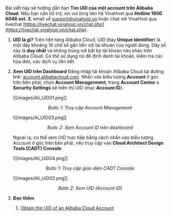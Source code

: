 Bài viết này sẽ hướng dẫn bạn **Tìm UID của một account trên Alibaba Cloud**. Nếu bạn cần hỗ trợ, xin vui lòng liên hệ VinaHost qua **Hotline 1900 6046 ext. 3**, email về [support@vinahost.vn](mailto:support@vinahost.vn) hoặc chat với VinaHost qua livechat [https://livechat.vinahost.vn/chat.php](https://livechat.vinahost.vn/chat.php).

1. **UID là gì?**
	Trên nền tảng Alibaba Cloud, UID (hay  **Unique Identifier**) là một dãy khoảng 16 chữ số gắn liền với tài khoản của người dùng. Dãy số này là **duy nhất** và không trùng với bất kỳ tài khoản nào khác trên Alibaba Cloud. Có thể sử dụng nó để định danh tài khoản, kiểm tra các hóa đơn, các dịch vụ liên kết.
2. **Xem UID trên Dashboard**
	Đăng nhập tài khoản Alibaba Cloud tại đường link: [account.alibabacloud.com](https://account.alibabacloud.com/).
	Nhấn vào biểu tượng **Account** ở góc trên bên phải, chọn **Account Managerment**, trang **Account Center > Security Settings** sẽ hiển thị UID (mục **Account ID**).
	
	![[images/Ali_UID01.png]]
	*<center>Bước 1: Truy cập Account Management</center>*
	
	 ![[images/Ai_UID03.png]]
	*<center>Bước 2: Xem Account ID trên dashboard</center>*
	
	Ngoài ra, có thể xem UID trực tiếp bằng cách nhấn vào biểu tượng Account ở góc trên bên phải, nếu truy cập vào **Cloud Architect Design Tools (CADT) Console**:
	
	![[images/Ali_UID04.png]]
	*<center>Bước 1: Truy cập giao diện CADT Console</center>*
	
	![[images/Ali_UID02.png]]
	*<center>Bước 2: Xem UID (Account ID)</center>*
	
1. **Đọc thêm**
	1. [Obtain the UID of an Alibaba Cloud Account](https://www.alibabacloud.com/help/en/cadt/support/how-do-i-obtain-the-unique-identifier-of-an-alibaba-cloud-account)